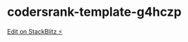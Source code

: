 # codersrank-template-g4hczp

[Edit on StackBlitz ⚡️](https://stackblitz.com/edit/codersrank-template-g4hczp)